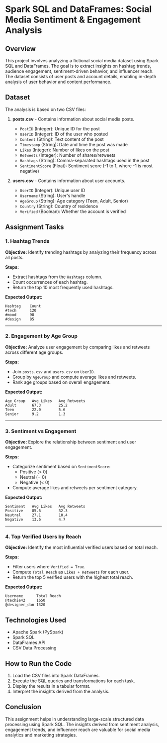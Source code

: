 # Spark SQL and DataFrames: Social Media Sentiment & Engagement Analysis

## Overview
This project involves analyzing a fictional social media dataset using Spark SQL and DataFrames. The goal is to extract insights on hashtag trends, audience engagement, sentiment-driven behavior, and influencer reach. The dataset consists of user posts and account details, enabling in-depth analysis of user behavior and content performance.

## Dataset
The analysis is based on two CSV files:

1. **posts.csv** - Contains information about social media posts.
    - `PostID` (Integer): Unique ID for the post
    - `UserID` (Integer): ID of the user who posted
    - `Content` (String): Text content of the post
    - `Timestamp` (String): Date and time the post was made
    - `Likes` (Integer): Number of likes on the post
    - `Retweets` (Integer): Number of shares/retweets
    - `Hashtags` (String): Comma-separated hashtags used in the post
    - `SentimentScore` (Float): Sentiment score (-1 to 1, where -1 is most negative)

2. **users.csv** - Contains information about user accounts.
    - `UserID` (Integer): Unique user ID
    - `Username` (String): User's handle
    - `AgeGroup` (String): Age category (Teen, Adult, Senior)
    - `Country` (String): Country of residence
    - `Verified` (Boolean): Whether the account is verified

## Assignment Tasks

### 1. Hashtag Trends
**Objective:** Identify trending hashtags by analyzing their frequency across all posts.

**Steps:**
- Extract hashtags from the `Hashtags` column.
- Count occurrences of each hashtag.
- Return the top 10 most frequently used hashtags.

**Expected Output:**
```
Hashtag    Count
#tech      120
#mood      98
#design    85
```

---
### 2. Engagement by Age Group
**Objective:** Analyze user engagement by comparing likes and retweets across different age groups.

**Steps:**
- Join `posts.csv` and `users.csv` on `UserID`.
- Group by `AgeGroup` and compute average likes and retweets.
- Rank age groups based on overall engagement.

**Expected Output:**
```
Age Group   Avg Likes   Avg Retweets
Adult       67.3        25.2
Teen        22.0        5.6
Senior      9.2         1.3
```

---
### 3. Sentiment vs Engagement
**Objective:** Explore the relationship between sentiment and user engagement.

**Steps:**
- Categorize sentiment based on `SentimentScore`:
  - Positive (> 0)
  - Neutral (= 0)
  - Negative (< 0)
- Compute average likes and retweets per sentiment category.

**Expected Output:**
```
Sentiment   Avg Likes   Avg Retweets
Positive    85.6        32.3
Neutral     27.1        10.4
Negative    13.6        4.7
```

---
### 4. Top Verified Users by Reach
**Objective:** Identify the most influential verified users based on total reach.

**Steps:**
- Filter users where `Verified = True`.
- Compute `Total Reach` as `Likes + Retweets` for each user.
- Return the top 5 verified users with the highest total reach.

**Expected Output:**
```
Username      Total Reach
@techie42     1650
@designer_dan 1320
```

## Technologies Used
- Apache Spark (PySpark)
- Spark SQL
- DataFrames API
- CSV Data Processing

## How to Run the Code
1. Load the CSV files into Spark DataFrames.
2. Execute the SQL queries and transformations for each task.
3. Display the results in a tabular format.
4. Interpret the insights derived from the analysis.

## Conclusion
This assignment helps in understanding large-scale structured data processing using Spark SQL. The insights derived from sentiment analysis, engagement trends, and influencer reach are valuable for social media analytics and marketing strategies.

